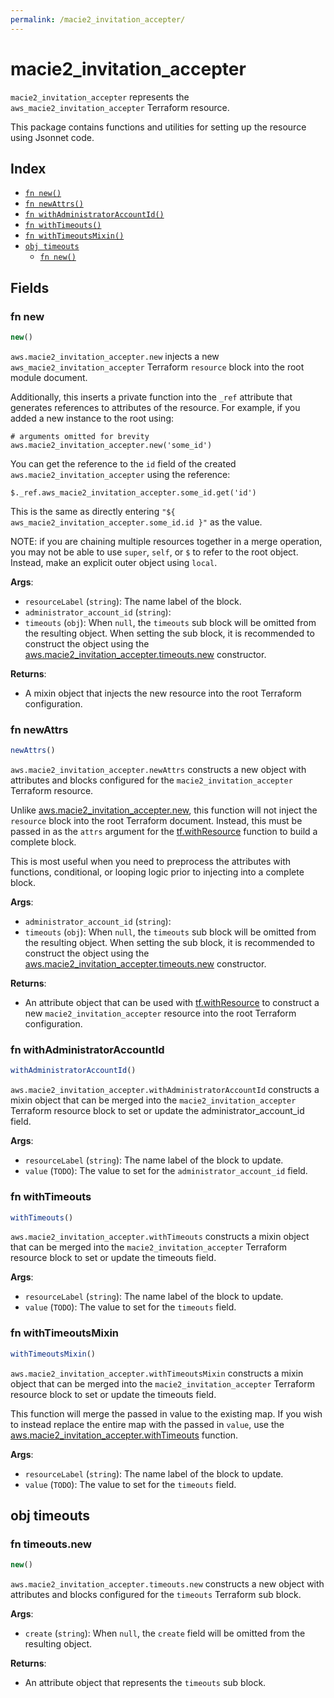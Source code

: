 ```yaml
---
permalink: /macie2_invitation_accepter/
---
```


# macie2_invitation_accepter

`macie2_invitation_accepter` represents the `aws_macie2_invitation_accepter` Terraform resource.



This package contains functions and utilities for setting up the resource using Jsonnet code.


## Index

* [`fn new()`](#fn-new)
* [`fn newAttrs()`](#fn-newattrs)
* [`fn withAdministratorAccountId()`](#fn-withadministratoraccountid)
* [`fn withTimeouts()`](#fn-withtimeouts)
* [`fn withTimeoutsMixin()`](#fn-withtimeoutsmixin)
* [`obj timeouts`](#obj-timeouts)
  * [`fn new()`](#fn-timeoutsnew)

## Fields

### fn new

```ts
new()
```


`aws.macie2_invitation_accepter.new` injects a new `aws_macie2_invitation_accepter` Terraform `resource`
block into the root module document.

Additionally, this inserts a private function into the `_ref` attribute that generates references to attributes of the
resource. For example, if you added a new instance to the root using:

    # arguments omitted for brevity
    aws.macie2_invitation_accepter.new('some_id')

You can get the reference to the `id` field of the created `aws.macie2_invitation_accepter` using the reference:

    $._ref.aws_macie2_invitation_accepter.some_id.get('id')

This is the same as directly entering `"${ aws_macie2_invitation_accepter.some_id.id }"` as the value.

NOTE: if you are chaining multiple resources together in a merge operation, you may not be able to use `super`, `self`,
or `$` to refer to the root object. Instead, make an explicit outer object using `local`.

**Args**:
  - `resourceLabel` (`string`): The name label of the block.
  - `administrator_account_id` (`string`): 
  - `timeouts` (`obj`):  When `null`, the `timeouts` sub block will be omitted from the resulting object. When setting the sub block, it is recommended to construct the object using the [aws.macie2_invitation_accepter.timeouts.new](#fn-macie2invitationacceptertimeoutsnew) constructor.

**Returns**:
- A mixin object that injects the new resource into the root Terraform configuration.


### fn newAttrs

```ts
newAttrs()
```


`aws.macie2_invitation_accepter.newAttrs` constructs a new object with attributes and blocks configured for the `macie2_invitation_accepter`
Terraform resource.

Unlike [aws.macie2_invitation_accepter.new](#fn-macie2invitationaccepternew), this function will not inject the `resource`
block into the root Terraform document. Instead, this must be passed in as the `attrs` argument for the
[tf.withResource](https://github.com/tf-libsonnet/core/tree/main/docs#fn-withresource) function to build a complete block.

This is most useful when you need to preprocess the attributes with functions, conditional, or looping logic prior to
injecting into a complete block.

**Args**:
  - `administrator_account_id` (`string`): 
  - `timeouts` (`obj`):  When `null`, the `timeouts` sub block will be omitted from the resulting object. When setting the sub block, it is recommended to construct the object using the [aws.macie2_invitation_accepter.timeouts.new](#fn-macie2invitationacceptertimeoutsnew) constructor.

**Returns**:
  - An attribute object that can be used with [tf.withResource](https://github.com/tf-libsonnet/core/tree/main/docs#fn-withresource) to construct a new `macie2_invitation_accepter` resource into the root Terraform configuration.


### fn withAdministratorAccountId

```ts
withAdministratorAccountId()
```

`aws.macie2_invitation_accepter.withAdministratorAccountId` constructs a mixin object that can be merged into the `macie2_invitation_accepter`
Terraform resource block to set or update the administrator_account_id field.



**Args**:
  - `resourceLabel` (`string`): The name label of the block to update.
  - `value` (`TODO`): The value to set for the `administrator_account_id` field.


### fn withTimeouts

```ts
withTimeouts()
```

`aws.macie2_invitation_accepter.withTimeouts` constructs a mixin object that can be merged into the `macie2_invitation_accepter`
Terraform resource block to set or update the timeouts field.



**Args**:
  - `resourceLabel` (`string`): The name label of the block to update.
  - `value` (`TODO`): The value to set for the `timeouts` field.


### fn withTimeoutsMixin

```ts
withTimeoutsMixin()
```

`aws.macie2_invitation_accepter.withTimeoutsMixin` constructs a mixin object that can be merged into the `macie2_invitation_accepter`
Terraform resource block to set or update the timeouts field.

This function will merge the passed in value to the existing map. If you wish
to instead replace the entire map with the passed in `value`, use the [aws.macie2_invitation_accepter.withTimeouts](TODO)
function.


**Args**:
  - `resourceLabel` (`string`): The name label of the block to update.
  - `value` (`TODO`): The value to set for the `timeouts` field.


## obj timeouts



### fn timeouts.new

```ts
new()
```


`aws.macie2_invitation_accepter.timeouts.new` constructs a new object with attributes and blocks configured for the `timeouts`
Terraform sub block.



**Args**:
  - `create` (`string`):  When `null`, the `create` field will be omitted from the resulting object.

**Returns**:
  - An attribute object that represents the `timeouts` sub block.
